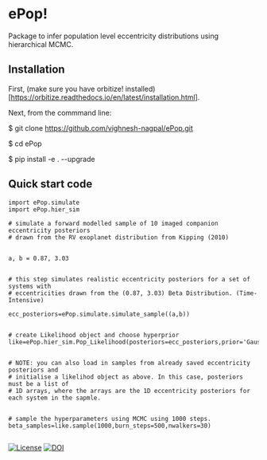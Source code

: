 # ePop!

Package to infer population level eccentricity distributions using hierarchical MCMC. 

## Installation

First, (make sure you have orbitize! installed) [https://orbitize.readthedocs.io/en/latest/installation.html].

Next, from the commmand line:

$ git clone https://github.com/vighnesh-nagpal/ePop.git

$ cd ePop

$ pip install -e . --upgrade

## Quick start code

```
import ePop.simulate
import ePop.hier_sim

# simulate a forward modelled sample of 10 imaged companion eccentricity posteriors 
# drawn from the RV exoplanet distribution from Kipping (2010)


a, b = 0.87, 3.03


# this step simulates realistic eccentricity posteriors for a set of systems with 
# eccentricities drawn from the (0.87, 3.03) Beta Distribution. (Time-Intensive)

ecc_posteriors=ePop.simulate.simulate_sample((a,b))


# create Likelihood object and choose hyperprior
like=ePop.hier_sim.Pop_Likelihood(posteriors=ecc_posteriors,prior='Gaussian')


# NOTE: you can also load in samples from already saved eccentricity posteriors and
# initialise a likelihod object as above. In this case, posteriors must be a list of 
# 1D arrays, where the arrays are the 1D eccentricity posteriors for each system in the sapmle.  


# sample the hyperparameters using MCMC using 1000 steps.
beta_samples=like.sample(1000,burn_steps=500,nwalkers=30)


```
[![License](https://img.shields.io/badge/License-BSD_3--Clause-blue.svg)](https://opensource.org/licenses/BSD-3-Clause)
[![DOI](https://zenodo.org/badge/371124285.svg)](https://zenodo.org/badge/latestdoi/371124285)

